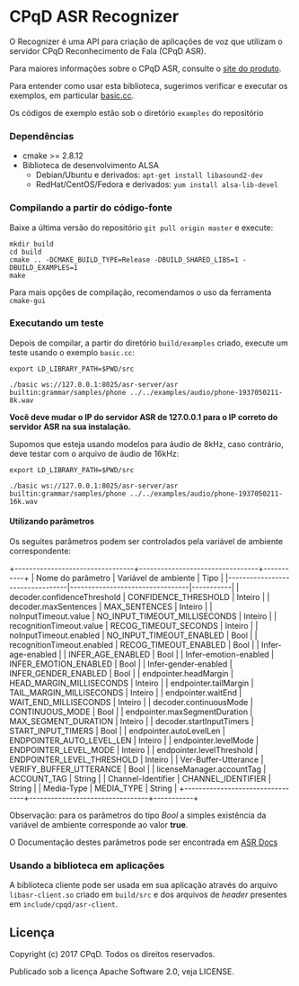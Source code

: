 CPqD ASR Recognizer
===================

O Recognizer é uma API para criação de aplicações de voz que utilizam o servidor CPqD Reconhecimento de Fala (CPqD ASR).

Para maiores informações sobre o CPqD ASR, consulte o [site do produto](http://speechweb.cpqd.com.br/asr/docs/latest/).

Para entender como usar esta biblioteca, sugerimos verificar e executar os exemplos, em particular [basic.cc](https://github.com/CPqD/asr-sdk-cpp/blob/master/examples/basic.cc).

Os códigos de exemplo estão sob o diretório `examples` do repositório

### Dependências

* cmake >= 2.8.12
* Biblioteca de desenvolvimento ALSA
  * Debian/Ubuntu e derivados: `apt-get install libasound2-dev`
  * RedHat/CentOS/Fedora e derivados: `yum install alsa-lib-devel`

### Compilando a partir do código-fonte

Baixe a última versão do repositório `git pull origin master` e execute:

    mkdir build
    cd build
    cmake .. -DCMAKE_BUILD_TYPE=Release -DBUILD_SHARED_LIBS=1 -DBUILD_EXAMPLES=1
    make

Para mais opções de compilação, recomendamos o uso da ferramenta `cmake-gui`

### Executando um teste

Depois de compilar, a partir do diretório `build/examples` criado, execute um teste usando o exemplo `basic.cc`:

    export LD_LIBRARY_PATH=$PWD/src

    ./basic ws://127.0.0.1:8025/asr-server/asr builtin:grammar/samples/phone ../../examples/audio/phone-1937050211-8k.wav

**Você deve mudar o IP do servidor ASR de 127.0.0.1 para o IP correto do servidor ASR na sua instalação.**

Supomos que esteja usando modelos para áudio de 8kHz, caso contrário, deve testar com o arquivo de áudio de 16kHz:

    export LD_LIBRARY_PATH=$PWD/src

    ./basic ws://127.0.0.1:8025/asr-server/asr builtin:grammar/samples/phone ../../examples/audio/phone-1937050211-16k.wav

#### Utilizando parâmetros

Os seguites parâmetros podem ser controlados pela variável de ambiente correspondente:

+---------------------------------+---------------------------------+-----------+
|  Nome do parâmetro              |  Variável de ambiente           |  Tipo     |
|---------------------------------|---------------------------------|-----------|
|  decoder.confidenceThreshold    |  CONFIDENCE_THRESHOLD           |  Inteiro  |
|  decoder.maxSentences           |  MAX_SENTENCES                  |  Inteiro  |
|  noInputTimeout.value           |  NO_INPUT_TIMEOUT_MILLISECONDS  |  Inteiro  |
|  recognitionTimeout.value       |  RECOG_TIMEOUT_SECONDS          |  Inteiro  |
|  noInputTimeout.enabled         |  NO_INPUT_TIMEOUT_ENABLED       |  Bool     |
|  recognitionTimeout.enabled     |  RECOG_TIMEOUT_ENABLED          |  Bool     |
|  Infer-age-enabled |            |  INFER_AGE_ENABLED              |  Bool     |
|  Infer-emotion-enabled          |  INFER_EMOTION_ENABLED          |  Bool     |
|  Infer-gender-enabled           |  INFER_GENDER_ENABLED           |  Bool     |
|  endpointer.headMargin          |  HEAD_MARGIN_MILLISECONDS       |  Inteiro  |
|  endpointer.tailMargin          |  TAIL_MARGIN_MILLISECONDS       |  Inteiro  |
|  endpointer.waitEnd             |  WAIT_END_MILLISECONDS          |  Inteiro  |
|  decoder.continuousMode         |  CONTINUOUS_MODE                |  Bool     |
|  endpointer.maxSegmentDuration  |  MAX_SEGMENT_DURATION           |  Inteiro  |
|  decoder.startInputTimers       |  START_INPUT_TIMERS             |  Bool     |
|  endpointer.autoLevelLen        |  ENDPOINTER_AUTO_LEVEL_LEN      |  Inteiro  |
|  endpointer.levelMode           |  ENDPOINTER_LEVEL_MODE          |  Inteiro  |
|  endpointer.levelThreshold      |  ENDPOINTER_LEVEL_THRESHOLD     |  Inteiro  |
|  Ver-Buffer-Utterance           |  VERIFY_BUFFER_UTTERANCE        |  Bool     |
|  licenseManager.accountTag      |  ACCOUNT_TAG                    |  String   |
|  Channel-Identifier             |  CHANNEL_IDENTIFIER             |  String   |
|  Media-Type                     |  MEDIA_TYPE                     |  String   |
+---------------------------------+---------------------------------+-----------+

Observação: para os parâmetros do tipo *Bool* a simples existência da variável de ambiente corresponde ao valor **true**.

O Documentação destes parâmetros pode ser encontrada em [ASR Docs](https://speechweb.cpqd.com.br/asr/docs/latest/)

### Usando a biblioteca em aplicações

A biblioteca cliente pode ser usada em sua aplicação através do arquivo
`libasr-client.so` criado em `build/src` e dos arquivos de *header* presentes em
`include/cpqd/asr-client`.

Licença
-------

Copyright (c) 2017 CPqD. Todos os direitos reservados.

Publicado sob a licença Apache Software 2.0, veja LICENSE.
